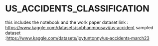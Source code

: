 # US_ACCIDENTS_CLASSIFICATION
this includes the notebook and the work paper 
dataset link : https://www.kaggle.com/datasets/sobhanmoosavi/us‑accident
sampled dataset :https://www.kaggle.com/datasets/joytuntonny/us‑accidents‑march23
